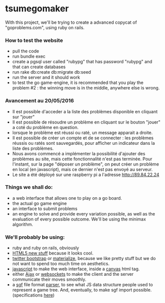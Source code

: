 # tsumegomaker

With this project, we'll be trying to create a advanced copycat of "goproblems.com", using ruby on rails.

### How to test the website
* pull the code
* run bundle exec
* create a pgsql user called "rubypg" that has password "rubypg" and that can create databases
* run rake db:create db:migrate db:seed
* run the server and it should work
* to test the go game-engine, it is recommended that you play the problem #2 : the winning move is in the middle, anywhere else is wrong.

### Avancement au 20/05/2016
* Il est possible d'acceder a la liste des problèmes disponible en cliquant sur "jouer"
* Il est possible de résoudre un problème en cliquant sur le bouton "jouer" a coté du problème en question.
* lorsque le problème est réussi ou raté, un message apparait a droite.
* Il est possible de créer un compte et de se connecter : les problèmes réussis ou ratés sont sauvegardés, pour afficher un indicateur dans la liste des problèmes.
* Nous avons commencé a implémenter la possibilité d'ajouter des problèmes au site, mais cette fonctionnalité n'est pas terminée. Pour l'instant, sur la page "déposer un problème", on peut créer un problème en local (en javascript), mais ce dernier n'est pas envoyé au serveur.
* Le site a été déployé sur une raspberry pi a l'adresse http://89.84.22.24

### Things we shall do:
* a web interface that allows one to play on a go board.
* the actual go game engine
* an interface to submit problems
* an engine to solve and provide every variation possible, as well as the evaluation of every possible outcome. We'll be using the minimax algorithm.

### We'll probably be using:
* ruby and ruby on rails, obviously
* [HTML5 new stuff](https://commons.wikimedia.org/wiki/File:HTML5_APIs_and_related_technologies_taxonomy_and_status.svg?uselang=fr) because it looks cool.
* [twitter bootstrap](https://getbootstrap.com/) or [materialize](http://materializecss.com/), because we like pretty stuff but we do not want to spend too much time on aesthetics.
* [javascript](https://openclassrooms.com/courses/dynamisez-vos-sites-web-avec-javascript) to make the web interface, inside a [canvas](http://www.w3schools.com/HTML/html5_canvas.asp) html tag.
* either [Ajax](https://openclassrooms.com/courses/dynamisez-vos-sites-web-avec-javascript/l-ajax-qu-est-ce-que-c-est) or [websockets](https://fr.wikipedia.org/wiki/WebSocket) to make the client and the server communicate their moves smoothly.
* a [sgf](https://en.wikipedia.org/wiki/Smart_Game_Format) file format [parser](https://rubygems.org/search?utf8=%E2%9C%93&query=sgf), to see what JS data structure people used to represent a game tree. And, eventually, to make sgf import possible. (specifications [here](http://www.red-bean.com/sgf/))
